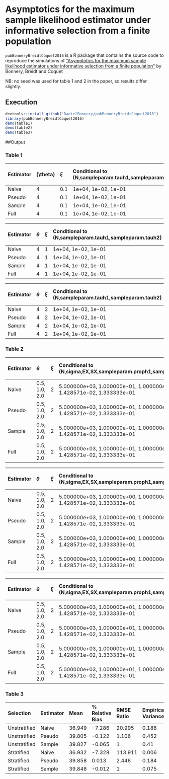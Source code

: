 # Asymptotics for the maximum sample likelihood estimator under informative selection from a finite population

`pubBonneryBreidtCoquet2016` is a R package that contains the source code to reproduce the simulations of ["Asymptotics for the maximum sample likelihood estimator under informative selection from a finite population"](http://www.e-publications.org/ims/submission/BEJ/user/submissionFile/23537?confirm=3b2ff5b3) by Bonnery, Breidt and Coquet

NB: no seed was used for table 1 and 2 in the paper, so results differ slightly.

## Execution

```r
devtools::install_github("DanielBonnery/pubBonneryBreidtCoquet2016")
library(pubBonneryBreidtCoquet2016)
demo(table1)
demo(table2)
demo(table3)
```

##Output



                                                                                                
### Table 1


|Estimator |\(\theta\) |$\xi$ |Conditional to (N,sampleparam.tauh1,sampleparam.tauh2) |Mean |% Relative Bias |RMSE Ratio |Empirical Variance |Asymptotic Variance |
|:---------|:--------|:-----|:------------------------------------------------------|:----|:---------------|:----------|:------------------|:-------------------|
|Naive     |4        |0.1   |1e+04, 1e-02, 1e-01                                    |4.1  |2.39            |1.35043    |0.0181758          |NA                  |
|Pseudo    |4        |0.1   |1e+04, 1e-02, 1e-01                                    |4.01 |0.311           |1.53996    |0.0309899          |NA                  |
|Sample    |4        |0.1   |1e+04, 1e-02, 1e-01                                    |4.01 |0.143           |1          |0.0201916          |0.0200028           |
|Full      |4        |0.1   |1e+04, 1e-02, 1e-01                                    |NaN  |NaN             |NA         |NA                 |NA                  |



|Estimator |$\theta$ |$\xi$ |Conditional to (N,sampleparam.tauh1,sampleparam.tauh2) |Mean |% Relative Bias |RMSE Ratio |Empirical Variance |Asymptotic Variance |
|:---------|:--------|:-----|:------------------------------------------------------|:----|:---------------|:----------|:------------------|:-------------------|
|Naive     |4        |1     |1e+04, 1e-02, 1e-01                                    |4.86 |21.5            |15.3729    |0.031139           |NA                  |
|Pseudo    |4        |1     |1e+04, 1e-02, 1e-01                                    |4.05 |1.19            |2.13148    |0.104135           |NA                  |
|Sample    |4        |1     |1e+04, 1e-02, 1e-01                                    |4.02 |0.416           |1          |0.0496496          |0.0509886           |
|Full      |4        |1     |1e+04, 1e-02, 1e-01                                    |NaN  |NaN             |NA         |NA                 |NA                  |



|Estimator |$\theta$ |$\xi$ |Conditional to (N,sampleparam.tauh1,sampleparam.tauh2) |Mean |% Relative Bias |RMSE Ratio |Empirical Variance |Asymptotic Variance |
|:---------|:--------|:-----|:------------------------------------------------------|:----|:---------------|:----------|:------------------|:-------------------|
|Naive     |4        |2     |1e+04, 1e-02, 1e-01                                    |5.59 |39.7            |33.8249    |0.0567029          |NA                  |
|Pseudo    |4        |2     |1e+04, 1e-02, 1e-01                                    |4.06 |1.4             |1.87451    |0.139452           |NA                  |
|Sample    |4        |2     |1e+04, 1e-02, 1e-01                                    |4.02 |0.419           |1          |0.0757842          |0.0771277           |
|Full      |4        |2     |1e+04, 1e-02, 1e-01                                    |NaN  |NaN             |NA         |NA                 |NA                  |

### Table 2


|Estimator |$\theta$      |$\xi$ |Conditional to (N,sigma,EX,SX,sampleparam.proph1,sampleparam.proph2,sampleparam.tauh1,sampleparam.tauh2)       |Mean                |% Relative Bias       |RMSE Ratio                 |Empirical Variance                 |Asymptotic Variance                |
|:---------|:-------------|:-----|:--------------------------------------------------------------------------------------------------------------|:-------------------|:---------------------|:--------------------------|:----------------------------------|:----------------------------------|
|Naive     |0.5, 1.0, 2.0 |2     |5.000000e+03, 1.000000e-01, 1.000000e+00, 1.000000e+00, 7.000000e-01, 3.000000e-01, 1.428571e-02, 1.333333e-01 |2.270, 0.788, 1.770 |354.0, -21.2, -11.4   |93.64490, 3.20856, 6.60702 |0.03503440, 0.01488560, 0.00829343 |NA                                 |
|Pseudo    |0.5, 1.0, 2.0 |2     |5.000000e+03, 1.000000e-01, 1.000000e+00, 1.000000e+00, 7.000000e-01, 3.000000e-01, 1.428571e-02, 1.333333e-01 |0.506, 1.010, 1.980 |1.110, 0.764, -1.150  |2.04428, 1.91212, 1.92925  |0.0692524, 0.0355714, 0.0170555    |NA                                 |
|Sample    |0.5, 1.0, 2.0 |2     |5.000000e+03, 1.000000e-01, 1.000000e+00, 1.000000e+00, 7.000000e-01, 3.000000e-01, 1.428571e-02, 1.333333e-01 |0.513, 0.994, 1.990 |2.590, -0.571, -0.465 |1, 1, 1                    |0.03372290, 0.01860110, 0.00902876 |0.03207760, 0.01771640, 0.00892672 |
|Full      |0.5, 1.0, 2.0 |2     |5.000000e+03, 1.000000e-01, 1.000000e+00, 1.000000e+00, 7.000000e-01, 3.000000e-01, 1.428571e-02, 1.333333e-01 |NaN, NaN, NaN       |NaN, NaN, NaN         |NA, NA, NA                 |NA, NA, NA                         |NA                                 |



|Estimator |$\theta$      |$\xi$ |Conditional to (N,sigma,EX,SX,sampleparam.proph1,sampleparam.proph2,sampleparam.tauh1,sampleparam.tauh2)       |Mean                |% Relative Bias          |RMSE Ratio                 |Empirical Variance                 |Asymptotic Variance             |
|:---------|:-------------|:-----|:--------------------------------------------------------------------------------------------------------------|:-------------------|:------------------------|:--------------------------|:----------------------------------|:-------------------------------|
|Naive     |0.5, 1.0, 2.0 |2     |5.000000e+03, 1.000000e+00, 1.000000e+00, 1.000000e+00, 7.000000e-01, 3.000000e-01, 1.428571e-02, 1.333333e-01 |2.22, 0.80, 1.78    |344.0, -20.0, -10.8      |68.18110, 2.93315, 4.96587 |0.03629040, 0.01526960, 0.00786459 |NA                              |
|Pseudo    |0.5, 1.0, 2.0 |2     |5.000000e+03, 1.000000e+00, 1.000000e+00, 1.000000e+00, 7.000000e-01, 3.000000e-01, 1.428571e-02, 1.333333e-01 |0.509, 1.000, 1.980 |1.7900, -0.0283, -1.0800 |1.64742, 1.89880, 1.54051  |0.0722261, 0.0359059, 0.0163376    |NA                              |
|Sample    |0.5, 1.0, 2.0 |2     |5.000000e+03, 1.000000e+00, 1.000000e+00, 1.000000e+00, 7.000000e-01, 3.000000e-01, 1.428571e-02, 1.333333e-01 |0.514, 0.996, 1.990 |2.830, -0.361, -0.532    |1, 1, 1                    |0.0436903, 0.0188967, 0.0107968    |0.0421493, 0.0177310, 0.0113943 |
|Full      |0.5, 1.0, 2.0 |2     |5.000000e+03, 1.000000e+00, 1.000000e+00, 1.000000e+00, 7.000000e-01, 3.000000e-01, 1.428571e-02, 1.333333e-01 |NaN, NaN, NaN       |NaN, NaN, NaN            |NA, NA, NA                 |NA, NA, NA                         |NA                              |



|Estimator |$\theta$      |$\xi$ |Conditional to (N,sigma,EX,SX,sampleparam.proph1,sampleparam.proph2,sampleparam.tauh1,sampleparam.tauh2)       |Mean                |% Relative Bias      |RMSE Ratio                   |Empirical Variance                 |Asymptotic Variance                |
|:---------|:-------------|:-----|:--------------------------------------------------------------------------------------------------------------|:-------------------|:--------------------|:----------------------------|:----------------------------------|:----------------------------------|
|Naive     |0.5, 1.0, 2.0 |2     |5.000000e+03, 1.000000e+01, 1.000000e+00, 1.000000e+00, 7.000000e-01, 3.000000e-01, 1.428571e-02, 1.333333e-01 |1.140, 0.967, 1.960 |129.00, -3.28, -1.84 |8.694410, 0.995954, 1.050590 |0.03690170, 0.01580060, 0.00764552 |NA                                 |
|Pseudo    |0.5, 1.0, 2.0 |2     |5.000000e+03, 1.000000e+01, 1.000000e+00, 1.000000e+00, 7.000000e-01, 3.000000e-01, 1.428571e-02, 1.333333e-01 |0.506, 0.998, 1.970 |1.24, -0.23, -1.32   |1.67253, 2.36019, 2.29071    |0.0866027, 0.0399814, 0.0189159    |NA                                 |
|Sample    |0.5, 1.0, 2.0 |2     |5.000000e+03, 1.000000e+01, 1.000000e+00, 1.000000e+00, 7.000000e-01, 3.000000e-01, 1.428571e-02, 1.333333e-01 |0.501, 1.000, 1.990 |0.103, 0.153, -0.502 |1, 1, 1                      |0.05180200, 0.01693980, 0.00845887 |0.05181540, 0.01628270, 0.00887132 |
|Full      |0.5, 1.0, 2.0 |2     |5.000000e+03, 1.000000e+01, 1.000000e+00, 1.000000e+00, 7.000000e-01, 3.000000e-01, 1.428571e-02, 1.333333e-01 |NaN, NaN, NaN       |NaN, NaN, NaN        |NA, NA, NA                   |NA, NA, NA                         |NA                                 |


### Table 3


|Selection    |Estimator |Mean   |% Relative Bias |RMSE Ratio |Empirical Variance |Average Estimated Variance |Variance Ratio |
|:------------|:---------|:------|:---------------|:----------|:------------------|:--------------------------|:--------------|
|Unstratified |Naive     |36.949 |-7.286          |20.995     |0.188              |0.186                      |0.989          |
|Unstratified |Pseudo    |39.805 |-0.122          |1.106      |0.452              |0.419                      |0.926          |
|Unstratified |Sample    |39.827 |-0.065          |1          |0.41               |0.388                      |0.945          |
|Stratified   |Naive     |36.932 |-7.328          |113.911    |0.006              |0.188                      |30.271         |
|Stratified   |Pseudo    |39.858 |0.013           |2.448      |0.184              |0.169                      |0.923          |
|Stratified   |Sample    |39.848 |-0.012          |1          |0.075              |0.066                      |0.886          |
